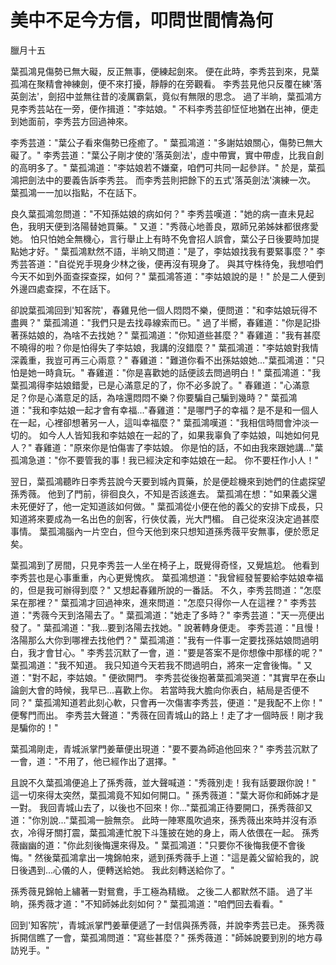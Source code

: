# 美中不足今方信，叩問世間情為何

臘月十五

葉孤鴻見傷勢已無大礙，反正無事，便練起劍來。 便在此時，李秀芸到來，見葉孤鴻在聚精會神練劍，便不來打擾，靜靜的在旁觀看。 李秀芸見他只反覆在練'落英劍法'，劍招中並無往昔的凌厲霸氣，竟似有無限的思念。 過了半晌，葉孤鴻方見李秀芸站在一旁，便作揖道："李姑娘。" 不料李秀芸卻怔怔地猶在出神，便走到她面前，李秀芸方回過神來。

李秀芸道："葉公子看來傷勢已痊癒了。" 葉孤鴻道："多謝姑娘關心，傷勢已無大礙了。" 李秀芸道："葉公子剛才使的'落英劍法'，虛中帶實，實中帶虛，比我自創的高明多了。" 葉孤鴻道："李姑娘若不嫌棄，咱們可共同一起參詳。" 於是，葉孤鴻把劍法中的要義告訴李秀芸。 而李秀芸則把餘下的五式'落英劍法'演練一次。 葉孤鴻一一加以指點，不在話下。

良久葉孤鴻忽問道："不知孫姑娘的病如何？" 李秀芸嘆道："她的病一直未見起色，我明天便到洛陽替她買藥。" 又道："秀薇心地善良，眾師兄弟姊妹都很疼愛她。 怕只怕她全無機心，言行舉止上有時不免會招人誤會，葉公子日後要時加提點她才好。" 葉孤鴻默然不語，半晌又問道："是了，李姑娘找我有要緊事麼？" 李秀芸答道："自從兇手現身少林之後，便再沒有現身了。 與其守株待兔，我想咱們今天不如到外面查探查探，如何？" 葉孤鴻答道："李姑娘說的是！" 於是二人便到外邊四處查探，不在話下。

卻說葉孤鴻回到'知客院'，春雞見他一個人悶悶不樂，便問道："和李姑娘玩得不盡興？" 葉孤鴻道："我們只是去找尋線索而已。" 過了半嚮，春雞道："你是記掛著孫姑娘的，為啥不去找她？" 葉孤鴻道："你知道些甚麼？" 春雞道："我有甚麼不曉得的啦？你是怕得失了李姑娘，我講的沒錯麼？" 葉孤鴻道："李姑娘對我情深義重，我豈可再三心兩意？" 春雞道："難道你看不出孫姑娘她..."葉孤鴻道："只怕是她一時貪玩。" 春雞道："你是喜歡她的話便該去問過明白！" 葉孤鴻道："我葉孤鴻得李姑娘錯愛，已是心滿意足的了，你不必多說了。" 春雞道："心滿意足？你是心滿意足的話，為啥還悶悶不樂？你要騙自己騙到幾時？" 葉孤鴻道："我和李姑娘一起才會有幸福..."春雞道："是哪門子的幸福？是不是和一個人在一起，心裡卻想著另一人，這叫幸福麼？" 葉孤鴻嘆道："我相信時間會沖淡一切的。 如今人人皆知我和李姑娘在一起的了，如果我辜負了李姑娘，叫她如何見人？" 春雞道："原來你是怕傷害了李姑娘。 你是怕的話，不如由我來跟她講..."葉孤鴻急道："你不要管我的事！我已經決定和李姑娘在一起。 你不要枉作小人！"

翌日，葉孤鴻聽昨日李秀芸說今天要到城內買藥，於是便趁機來到她們的住處探望孫秀薇。 他到了門前，徘徊良久，不知是否該進去。 葉孤鴻在想："如果義父還未死便好了，他一定知道該如何做。" 葉孤鴻從小便在他的義父的安排下成長，只知道將來要成為一名出色的劍客，行俠仗義，光大門楣。 自己從來沒決定過甚麼事情。 葉孤鴻腦內一片空白，但今天他到來只想知道孫秀薇平安無事，便於愿足矣。

葉孤鴻到了房間，只見李秀芸一人坐在椅子上，既覺得奇怪，又覺尴尬。 他看到李秀芸也是心事重重，內心更覺愧疚。 葉孤鴻想道："我曾經發誓要給李姑娘幸福的，但是我可辦得到麼？" 又想起春雞所說的一番話。 不久，李秀芸問道："怎麼呆在那裡？" 葉孤鴻才回過神來，進來問道："怎麼只得你一人在這裡？" 李秀芸道："秀薇今天到洛陽去了。" 葉孤鴻道："她走了多時？" 李秀芸道："天一亮便出發了。" 葉孤鴻道："我...要到洛陽去找她。" 說著轉身便走。 李秀芸道："且慢！洛陽那么大你到哪裡去找他們？" 葉孤鴻道："我有一件事一定要找孫姑娘問過明白，我才會甘心。" 李秀芸沉默了一會，道："要是答案不是你想像中那樣的呢？" 葉孤鴻道："我不知道。 我只知道今天若我不問過明白，將來一定會後悔。" 又道："對不起，李姑娘。" 便欲開門。 李秀芸從後抱著葉孤鴻哭道："其實早在泰山論劍大會的時候，我早已...喜歡上你。 若當時我大膽向你表白，結局是否便不同？" 葉孤鴻知道若此刻心軟，只會再一次傷害李秀芸，便道："是我配不上你！" 便奪門而出。 李秀芸大聲道："秀薇在回青城山的路上！走了才一個時辰！剛才我是騙你的！"

葉孤鴻剛走，青城派掌門姜華便出現道："要不要為師追他回來？" 李秀芸沉默了一會，道："不用了，他已經作出了選擇。"

且說不久葉孤鴻便追上了孫秀薇，並大聲喊道："秀薇別走！我有話要跟你說！" 這一切來得太突然，葉孤鴻竟不知如何開口。" 孫秀薇道："葉大哥你和師姊才是一對。 我回青城山去了，以後也不回來！你..."葉孤鴻正待要開口，孫秀薇卻又道："你別說..."葉孤鴻一臉無奈。 此時一陣寒風吹過來，孫秀薇出來時并沒有添衣，冷得牙關打震，葉孤鴻連忙脫下斗篷披在她的身上，兩人依偎在一起。 孫秀薇幽幽的道："你此刻後悔還來得及。" 葉孤鴻道："只要你不後悔我便不會後悔。" 然後葉孤鴻拿出一塊錦帕來，遞到孫秀薇手上道："這是義父留給我的，說日後遇到...心儀的人，便轉送給她。 我此刻轉送給你了。"

孫秀薇見錦帕上繡著一對鴛鴦，手工極為精緻。 之後二人都默然不語。 過了半晌，孫秀薇才道："不知師姊此刻如何？" 葉孤鴻道："咱們回去看看。"

回到'知客院'，青城派掌門姜華便遞了一封信與孫秀薇，并說李秀芸已走。 孫秀薇拆開信瞧了一會，葉孤鴻問道："寫些甚麼？" 孫秀薇道："師姊說要到別的地方尋訪兇手。"
